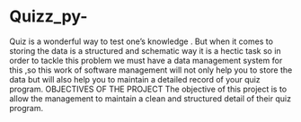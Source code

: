 # Quizz_py-
Quiz  is  a  wonderful  way  to  test  one’s  knowledge  .  But  when  it  comes  to storing the data is a structured and schematic way it is a hectic task so in order to tackle this problem we must have a data management system for this ,so this work of software management will not only help you to store the data but will also help you to maintain a detailed record of your quiz program.                                            OBJECTIVES  OF  THE  PROJECT    The objective of this project is to allow the management to maintain a clean and structured detail of their quiz program.
